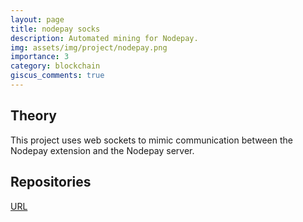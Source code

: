 ```yaml
---
layout: page
title: nodepay socks
description: Automated mining for Nodepay.
img: assets/img/project/nodepay.png
importance: 3
category: blockchain
giscus_comments: true
---
```


## Theory

This project uses web sockets to mimic communication between the Nodepay extension and the Nodepay server.

## Repositories

<a href="https://github.com/aston668334/nodepay-socks-python">URL</a>
